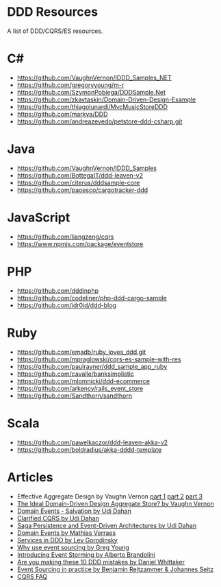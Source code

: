 DDD Resources
=============

A list of DDD/CQRS/ES resources.

C#
==

* https://github.com/VaughnVernon/IDDD_Samples_NET
* https://github.com/gregoryyoung/m-r
* https://github.com/SzymonPobiega/DDDSample.Net
* https://github.com/zkavtaskin/Domain-Driven-Design-Example
* https://github.com/thiagolunardi/MvcMusicStoreDDD
* https://github.com/markva/DDD
* https://github.com/andreazevedo/petstore-ddd-csharp.git

Java
====

* https://github.com/VaughnVernon/IDDD_Samples
* https://github.com/BottegaIT/ddd-leaven-v2
* https://github.com/citerus/dddsample-core
* https://github.com/paoesco/cargotracker-ddd

JavaScript
==========

* https://github.com/liangzeng/cqrs
* https://www.npmjs.com/package/eventstore

PHP
===

* https://github.com/dddinphp
* https://github.com/codeliner/php-ddd-cargo-sample
* https://github.com/idr0id/ddd-blog

Ruby
====

* https://github.com/emadb/ruby_loves_ddd.git
* https://github.com/mpraglowski/cqrs-es-sample-with-res
* https://github.com/paulrayner/ddd_sample_app_ruby
* https://github.com/cavalle/banksimplistic
* https://github.com/mlomnicki/ddd-ecommerce
* https://github.com/arkency/rails_event_store
* https://github.com/Sandthorn/sandthorn

Scala
=====

* https://github.com/pawelkaczor/ddd-leaven-akka-v2
* https://github.com/boldradius/akka-dddd-template

Articles
========

* Effective Aggregate Design by Vaughn Vernon
  [part 1](http://dddcommunity.org/wp-content/uploads/files/pdf_articles/Vernon_2011_1.pdf)
  [part 2](http://dddcommunity.org/wp-content/uploads/files/pdf_articles/Vernon_2011_2.pdf)
  [part 3](http://dddcommunity.org/wp-content/uploads/files/pdf_articles/Vernon_2011_3.pdf)
* [The Ideal Domain-Driven Design Aggregate Store? by Vaughn Vernon](https://vaughnvernon.co/?p=942)
* [Domain Events - Salvation by Udi Dahan](http://udidahan.com/2009/06/14/domain-events-salvation/)
* [Clarified CQRS by Udi Dahan](http://udidahan.com/2009/12/09/clarified-cqrs/)
* [Saga Persistence and Event-Driven Architectures by Udi Dahan](http://udidahan.com/2009/04/20/saga-persistence-and-event-driven-architectures/)
* [Domain Events by Mathias Verraes](http://verraes.net/2014/11/domain-events/)
* [Services in DDD by Lev Gorodinsky](http://gorodinski.com/blog/2012/04/14/services-in-domain-driven-design-ddd/)
* [Why use event sourcing by Greg Young](http://codebetter.com/gregyoung/2010/02/20/why-use-event-sourcing/)
* [Introducing Event Storming by Alberto Brandolini](http://ziobrando.blogspot.com/2013/11/introducing-event-storming.html)
* [Are you making these 10 DDD mistakes by Daniel Whittaker](http://danielwhittaker.me/2015/07/05/are-you-making-these-10-ddd-mistakes/)
* [Event Sourcing in practice by Benjamin Reitzammer & Johannes Seitz](http://ookami86.github.io/event-sourcing-in-practice/)
* [CQRS FAQ](http://cqrs.nu/Faq)
